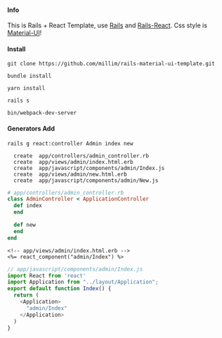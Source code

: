 #### Info
This is Rails + React Template, use [Rails](https://github.com/rails/rails) and [Rails-React](https://github.com/reactjs/react-rails).
Css style is [Material-UI](https://material-ui.com)!


#### Install
```
git clone https://github.com/millim/rails-material-ui-template.git

bundle install

yarn install

rails s

bin/webpack-dev-server
```

#### Generators Add
```
rails g react:controller Admin index new

  create  app/controllers/admin_controller.rb
  create  app/views/admin/index.html.erb
  create  app/javascript/components/admin/Index.js
  create  app/views/admin/new.html.erb
  create  app/javascript/components/admin/New.js    
```

```rb
# app/controllers/admin_controller.rb
class AdminController < ApplicationController
  def index
  end

  def new
  end
end
```

```erb
<!-- app/views/admin/index.html.erb -->
<%= react_component("admin/Index") %>
```

```js
// app/javascript/components/admin/Index.js
import React from 'react'
import Application from "../layout/Application";
export default function Index() {
  return (
    <Application>
      "admin/Index"
    </Application>
  )
}
```